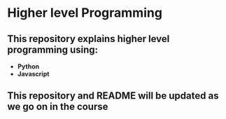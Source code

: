 # Higher level Programming

## This repository explains higher level programming using:
* **Python**
* **Javascript**


## This repository and README will be updated as we go on in the course
